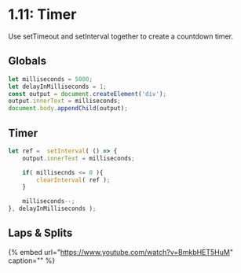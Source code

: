 # 1.11: Timer

Use setTimeout and setInterval together to create a countdown timer.

## Globals

```javascript
let milliseconds = 5000;
let delayInMilliseconds = 1;
const output = document.createElement('div');
output.innerText = milliseconds;
document.body.appendChild(output);
```

## Timer

```javascript
let ref =  setInterval( () => {
    output.innerText = milliseconds;

    if( millisecnds <= 0 ){
        clearInterval( ref );
    }

    milliseconds--;
}, delayInMilliseconds );
```

## Laps & Splits

{% embed url="https://www.youtube.com/watch?v=BmkbHET5HuM" caption="" %}

